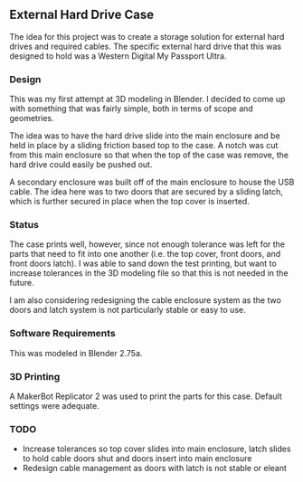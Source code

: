 ## External Hard Drive Case
The idea for this project was to create a storage solution for external hard
 drives and required cables. The specific external hard drive that this was
 designed to hold was a Western Digital My Passport Ultra.

### Design
This was my first attempt at 3D modeling in Blender. I decided to come up with
 something that was fairly simple, both in terms of scope and geometries. 

The idea was to have the hard drive slide into the main enclosure and be held
 in place by a sliding friction based top to the case. A notch was cut from
 this main enclosure so that when the top of the case was remove, the hard
 drive could easily be pushed out.

A secondary enclosure was built off of the main enclosure to house the USB
 cable. The idea here was to two doors that are secured by a sliding latch,
 which is further secured in place when the top cover is inserted.

### Status
The case prints well, however, since not enough tolerance was left for the 
 parts that need to fit into one another (i.e. the top cover, front doors, and
 front doors latch). I was able to sand down the test printing, but want to
 increase tolerances in the 3D modeling file so that this is not needed in the
 future. 

I am also considering redesigning the cable enclosure system as the two doors
 and latch system is not particularly stable or easy to use.

### Software Requirements
This was modeled in Blender 2.75a.

### 3D Printing
A MakerBot Replicator 2  was used to print the parts for this case. Default
 settings were adequate. 

### TODO
- Increase tolerances so top cover slides into main enclosure, latch slides to hold cable doors shut and doors insert into main enclosure
- Redesign cable management as doors with latch is not stable or eleant

